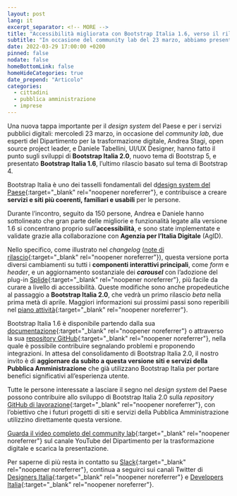 ```yaml
---
layout: post
lang: it
excerpt_separator: <!-- MORE -->
title: "Accessibilità migliorata con Bootstrap Italia 1.6, verso il rilascio di 2.0"
subtitle: "In occasione del community lab del 23 marzo, abbiamo presentato gli ultimi aggiornamenti della libreria alla base di siti e servizi della PA"
date: 2022-03-29 17:00:00 +0200
pinned: false
nodate: false
homeBottomLink: false
homeHideCategories: true
date_prepend: "Articolo"
categories:
  - cittadini
  - pubblica amministrazione
  - imprese
---
```


<!-- MORE -->
Una nuova tappa importante per il *design system* del Paese e per i servizi pubblici digitali: mercoledì 23 marzo, in occasione del *community lab*, due esperti del Dipartimento per la trasformazione digitale, Andrea Stagi, open source project leader, e Daniele Tabellini, UI/UX Designer, hanno fatto il punto sugli sviluppi di **Bootstrap Italia 2.0**, nuovo tema di Bootstrap 5, e presentato **Bootstrap Italia 1.6**, l’ultimo rilascio basato sul tema di Bootstrap 4.

Bootstrap Italia è uno dei tasselli fondamentali del d[design system del Paese](https://designers.italia.it/notizie/Per-un-2022-ricco-di-sfide/){:target="_blank" rel="noopener noreferrer"}, e contribuisce a creare **servizi e siti più coerenti, familiari e usabili** per le persone.

Durante l’incontro, seguito da 150 persone, Andrea e Daniele hanno sottolineato che gran parte delle migliorie e funzionalità legate alla versione 1.6 si concentrano proprio sull’**accessibilità**, e sono state implementate e validate grazie alla collaborazione con **Agenzia per l’Italia Digitale** (AgID). 

Nello specifico, come illustrato nel *changelog* ([note di rilascio](https://github.com/italia/bootstrap-italia/releases/tag/v1.6.0){:target="_blank" rel="noopener noreferrer"}), questa versione porta diversi cambiamenti su tutti i **componenti interattivi principali**, come *form* e *header*, e un aggiornamento sostanziale dei ***carousel*** con l’adozione del plug-in [Splide](https://splidejs.com/){:target="_blank" rel="noopener noreferrer"}, più facile da curare a livello di accessibilità. Queste modifiche sono anche propedeutiche al passaggio a **Bootstrap Italia 2.0**, che vedrà un primo rilascio *beta* nella prima metà di aprile. Maggiori informazioni sui prossimi passi sono reperibili nel [piano attività](https://designers.italia.it/piano-attivita/){:target="_blank" rel="noopener noreferrer"}.

Bootstrap Italia 1.6 è disponibile partendo dalla sua [documentazione](https://italia.github.io/bootstrap-italia){:target="_blank" rel="noopener noreferrer"} o attraverso la sua [repository GitHub](https://github.com/italia/bootstrap-italia/){:target="_blank" rel="noopener noreferrer"}, nella quale è possibile contribuire segnalando problemi e proponendo integrazioni. In attesa del consolidamento di Bootstrap Italia 2.0, il nostro invito è di **aggiornare da subito a questa versione siti e servizi della Pubblica Amministrazione** che già utilizzano Bootstrap Italia per portare benefici significativi all’esperienza utente.

Tutte le persone interessate a lasciare il segno nel *design system* del Paese possono contribuire allo sviluppo di Bootstrap Italia 2.0 sulla *repository* [GitHub di lavorazione](https://github.com/italia/bootstrap-italia-next){:target="_blank" rel="noopener noreferrer"}, con l’obiettivo che i futuri progetti di siti e servizi della Pubblica Amministrazione utilizzino direttamente questa versione.

[Guarda il video completo del community lab](https://www.youtube.com/watch?v=dQVy8DLPJbY){:target="_blank" rel="noopener noreferrer"} sul canale YouTube del Dipartimento per la trasformazione digitale e scarica la presentazione.

Per saperne di più resta in contatto su [Slack](https://slack.developers.italia.it){:target="_blank" rel="noopener noreferrer"}, continua a seguirci sui canali Twitter di [Designers Italia](https://twitter.com/DesignersITA){:target="_blank" rel="noopener noreferrer"} e [Developers Italia](https://twitter.com/developersITA){:target="_blank" rel="noopener noreferrer"}.
